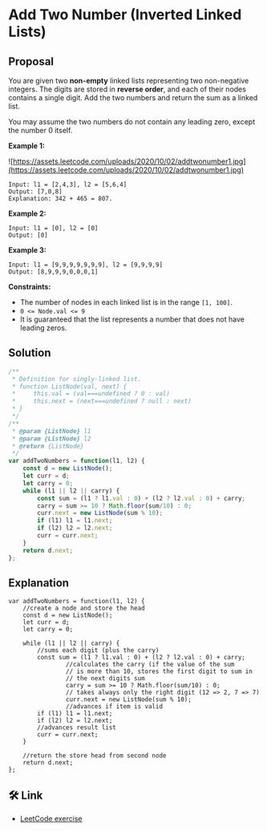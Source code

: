 # Add Two Number (Inverted Linked Lists)
## Proposal
You are given two **non-empty** linked lists representing two non-negative integers. The digits are stored in **reverse order**, and each of their nodes contains a single digit. Add the two numbers and return the sum as a linked list.

You may assume the two numbers do not contain any leading zero, except the number 0 itself.

**Example 1:**

![https://assets.leetcode.com/uploads/2020/10/02/addtwonumber1.jpg](https://assets.leetcode.com/uploads/2020/10/02/addtwonumber1.jpg)

```
Input: l1 = [2,4,3], l2 = [5,6,4]
Output: [7,0,8]
Explanation: 342 + 465 = 807.

```

**Example 2:**

```
Input: l1 = [0], l2 = [0]
Output: [0]

```

**Example 3:**

```
Input: l1 = [9,9,9,9,9,9,9], l2 = [9,9,9,9]
Output: [8,9,9,9,0,0,0,1]

```

**Constraints:**

- The number of nodes in each linked list is in the range `[1, 100]`.
- `0 <= Node.val <= 9`
- It is guaranteed that the list represents a number that does not have leading zeros.

## Solution
```js
/**
 * Definition for singly-linked list.
 * function ListNode(val, next) {
 *     this.val = (val===undefined ? 0 : val)
 *     this.next = (next===undefined ? null : next)
 * }
 */
/**
 * @param {ListNode} l1
 * @param {ListNode} l2
 * @return {ListNode}
 */
var addTwoNumbers = function(l1, l2) {
    const d = new ListNode();
    let curr = d;
    let carry = 0;
    while (l1 || l2 || carry) {
        const sum = (l1 ? l1.val : 0) + (l2 ? l2.val : 0) + carry;
        carry = sum >= 10 ? Math.floor(sum/10) : 0;
        curr.next = new ListNode(sum % 10);
        if (l1) l1 = l1.next;
        if (l2) l2 = l2.next;
        curr = curr.next;
    }
    return d.next;
};
```

## Explanation
```tsx
var addTwoNumbers = function(l1, l2) {
	//create a node and store the head
    const d = new ListNode();
    let curr = d;		
    let carry = 0;

    while (l1 || l2 || carry) {
		//sums each digit (plus the carry)
        const sum = (l1 ? l1.val : 0) + (l2 ? l2.val : 0) + carry;
                //calculates the carry (if the value of the sum
				// is more than 10, stores the first digit to sum in 
				// the next digits sum
				carry = sum >= 10 ? Math.floor(sum/10) : 0;
                // takes always only the right digit (12 => 2, 7 => 7)
				curr.next = new ListNode(sum % 10);
				//advances if item is valid
        if (l1) l1 = l1.next;
        if (l2) l2 = l2.next;
		//advances result list
        curr = curr.next;
    }
    
	//return the store head from second node
    return d.next;
};
```

## 🛠 Link
- [LeetCode exercise](https://leetcode.com/problems/add-two-numbers/)



